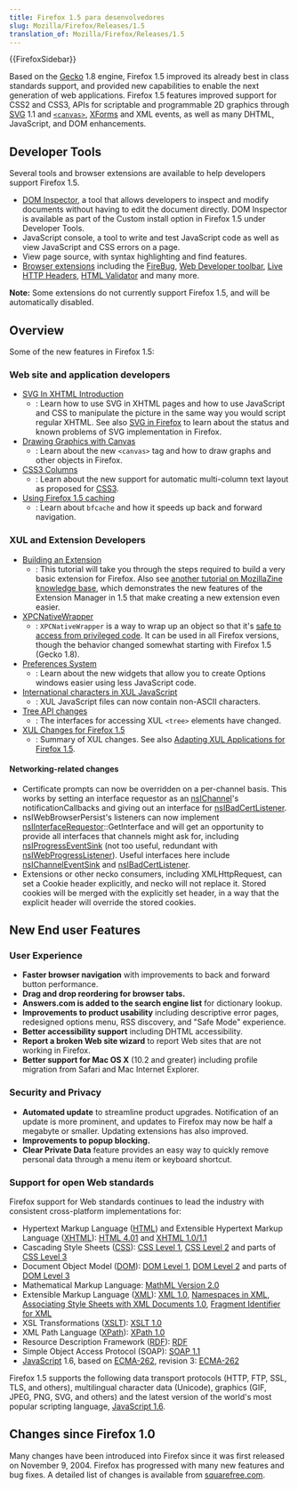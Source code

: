 ```yaml
---
title: Firefox 1.5 para desenvolvedores
slug: Mozilla/Firefox/Releases/1.5
translation_of: Mozilla/Firefox/Releases/1.5
---
```

{{FirefoxSidebar}}

Based on the [Gecko](/pt-BR/docs/Gecko) 1.8 engine, Firefox 1.5 improved its already best in class standards support, and provided new capabilities to enable the next generation of web applications. Firefox 1.5 features improved support for CSS2 and CSS3, APIs for scriptable and programmable 2D graphics through [SVG](/pt-BR/docs/SVG) 1.1 and [`<canvas>`](/pt-BR/docs/HTML/Canvas), [XForms](/pt-BR/docs/XForms) and XML events, as well as many DHTML, JavaScript, and DOM enhancements.

## Developer Tools

Several tools and browser extensions are available to help developers support Firefox 1.5.

- [DOM Inspector](/pt-BR/docs/DOM_Inspector), a tool that allows developers to inspect and modify documents without having to edit the document directly. DOM Inspector is available as part of the Custom install option in Firefox 1.5 under Developer Tools.
- JavaScript console, a tool to write and test JavaScript code as well as view JavaScript and CSS errors on a page.
- View page source, with syntax highlighting and find features.
- [Browser extensions](https://addons.mozilla.org/extensions/showlist.php?application=firefox&category=Developer%20Tools) including the [FireBug](https://www.joehewitt.com/software/firebug/), [Web Developer toolbar](</pt-BR/docs/Web_Developer_Extension_(external)> "en-US/docs/Web_Developer_Extension_(external)"), [Live HTTP Headers](</pt-BR/docs/Live_HTTP_Headers_(external)> "en-US/docs/Live_HTTP_Headers_(external)"), [HTML Validator](</pt-BR/docs/HTML_Validator_(external)> "en-US/docs/HTML_Validator_(external)") and many more.

**Note:** Some extensions do not currently support Firefox 1.5, and will be automatically disabled.

## Overview

Some of the new features in Firefox 1.5:

### Web site and application developers

- [SVG In XHTML Introduction](/pt-BR/docs/SVG_In_HTML_Introduction)
  - : Learn how to use SVG in XHTML pages and how to use JavaScript and CSS to manipulate the picture in the same way you would script regular XHTML. See also [SVG in Firefox](/pt-BR/docs/SVG_in_Firefox) to learn about the status and known problems of SVG implementation in Firefox.
- [Drawing Graphics with Canvas](/pt-BR/docs/HTML/Canvas/Drawing_Graphics_with_Canvas)
  - : Learn about the new `<canvas>` tag and how to draw graphs and other objects in Firefox.
- [CSS3 Columns](/pt-BR/docs/CSS/Using_CSS_multi-column_layouts)
  - : Learn about the new support for automatic multi-column text layout as proposed for [CSS3](/pt-BR/docs/CSS/CSS3).
- [Using Firefox 1.5 caching](/pt-BR/docs/Using_Firefox_1.5_caching)
  - : Learn about `bfcache` and how it speeds up back and forward navigation.

### XUL and Extension Developers

- [Building an Extension](/pt-BR/docs/Building_an_Extension)
  - : This tutorial will take you through the steps required to build a very basic extension for Firefox. Also see [another tutorial on MozillaZine knowledge base](https://kb.mozillazine.org/Getting_started_with_extension_development), which demonstrates the new features of the Extension Manager in 1.5 that make creating a new extension even easier.
- [XPCNativeWrapper](/pt-BR/docs/XPCNativeWrapper)
  - : `XPCNativeWrapper` is a way to wrap up an object so that it's [safe to access from privileged code](/pt-BR/docs/Safely_accessing_content_DOM_from_chrome). It can be used in all Firefox versions, though the behavior changed somewhat starting with Firefox 1.5 (Gecko 1.8).
- [Preferences System](/pt-BR/docs/Preferences_System)
  - : Learn about the new widgets that allow you to create Options windows easier using less JavaScript code.
- [International characters in XUL JavaScript](/pt-BR/docs/International_characters_in_XUL_JavaScript)
  - : XUL JavaScript files can now contain non-ASCII characters.
- [Tree API changes](/pt-BR/docs/Tree_Widget_Changes)
  - : The interfaces for accessing XUL `<tree>` elements have changed.
- [XUL Changes for Firefox 1.5](/pt-BR/docs/XUL_Changes_for_Firefox_1.5)
  - : Summary of XUL changes. See also [Adapting XUL Applications for Firefox 1.5](/pt-BR/docs/Adapting_XUL_Applications_for_Firefox_1.5).

#### Networking-related changes

- Certificate prompts can now be overridden on a per-channel basis. This works by setting an interface requestor as an [nsIChannel](/pt-BR/docs/nsIChannel)'s notificationCallbacks and giving out an interface for [nsIBadCertListener](/pt-BR/docs/NsIBadCertListener).
- nsIWebBrowserPersist's listeners can now implement [nsIInterfaceRequestor](/pt-BR/docs/XPCOM_Interface_Reference/nsIInterfaceRequestor)::GetInterface and will get an opportunity to provide all interfaces that channels might ask for, including [nsIProgressEventSink](/pt-BR/docs/NsIProgressEventSink) (not too useful, redundant with [nsIWebProgressListener](/pt-BR/docs/nsIWebProgressListener)). Useful interfaces here include [nsIChannelEventSink](/pt-BR/docs/NsIChannelEventSink) and [nsIBadCertListener](/pt-BR/docs/NsIBadCertListener).
- Extensions or other necko consumers, including XMLHttpRequest, can set a Cookie header explicitly, and necko will not replace it. Stored cookies will be merged with the explicitly set header, in a way that the explicit header will override the stored cookies.

## New End user Features

### User Experience

- **Faster browser navigation** with improvements to back and forward button performance.
- **Drag and drop reordering for browser tabs.**
- **Answers.com is added to the search engine list** for dictionary lookup.
- **Improvements to product usability** including descriptive error pages, redesigned options menu, RSS discovery, and "Safe Mode" experience.
- **Better accessibility support** including DHTML accessibility.
- **Report a broken Web site wizard** to report Web sites that are not working in Firefox.
- **Better support for Mac OS X** (10.2 and greater) including profile migration from Safari and Mac Internet Explorer.

### Security and Privacy

- **Automated update** to streamline product upgrades. Notification of an update is more prominent, and updates to Firefox may now be half a megabyte or smaller. Updating extensions has also improved.
- **Improvements to popup blocking.**
- **Clear Private Data** feature provides an easy way to quickly remove personal data through a menu item or keyboard shortcut.

### Support for open Web standards

Firefox support for Web standards continues to lead the industry with consistent cross-platform implementations for:

- Hypertext Markup Language ([HTML](/pt-BR/docs/HTML)) and Extensible Hypertext Markup Language ([XHTML](/pt-BR/docs/XHTML)): [HTML 4.01](https://www.w3.org/TR/html401/) and [XHTML 1.0/1.1](https://www.w3.org/TR/xhtml1/)
- Cascading Style Sheets ([CSS](/pt-BR/docs/CSS)): [CSS Level 1](https://www.w3.org/TR/REC-CSS1), [CSS Level 2](https://www.w3.org/TR/REC-CSS2) and parts of [CSS Level 3](https://www.w3.org/Style/CSS/current-work.html)
- Document Object Model ([DOM](/pt-BR/docs/DOM)): [DOM Level 1](https://www.w3.org/TR/2000/WD-DOM-Level-1-20000929/), [DOM Level 2](https://www.w3.org/DOM/DOMTR#dom2) and parts of [DOM Level 3](https://www.w3.org/DOM/DOMTR#dom3)
- Mathematical Markup Language: [MathML Version 2.0](https://www.w3.org/Math/)
- Extensible Markup Language ([XML](/pt-BR/docs/XML)): [XML 1.0](https://www.w3.org/TR/REC-xml), [Namespaces in XML](https://www.w3.org/TR/REC-xml-names/), [Associating Style Sheets with XML Documents 1.0](https://www.w3.org/TR/xml-stylesheet/), [Fragment Identifier for XML](https://lists.w3.org/Archives/Public/www-xml-linking-comments/2001AprJun/att-0074/01-NOTE-FIXptr-20010425.htm)
- XSL Transformations ([XSLT](/pt-BR/docs/XSLT)): [XSLT 1.0](https://www.w3.org/TR/xslt)
- XML Path Language ([XPath](/pt-BR/docs/XPath)): [XPath 1.0](https://www.w3.org/TR/xpath)
- Resource Description Framework ([RDF](/pt-BR/docs/RDF)): [RDF](https://www.w3.org/RDF/)
- Simple Object Access Protocol (SOAP): [SOAP 1.1](https://www.w3.org/TR/SOAP/)
- [JavaScript](/pt-BR/docs/JavaScript) 1.6, based on [ECMA-262](/pt-BR/docs/ECMAScript), revision 3: [ECMA-262](https://www.ecma-international.org/publications/standards/Ecma-262.htm)

Firefox 1.5 supports the following data transport protocols (HTTP, FTP, SSL, TLS, and others), multilingual character data (Unicode), graphics (GIF, JPEG, PNG, SVG, and others) and the latest version of the world's most popular scripting language, [JavaScript 1.6](/pt-BR/docs/New_in_JavaScript_1.6).

## Changes since Firefox 1.0

Many changes have been introduced into Firefox since it was first released on November 9, 2004. Firefox has progressed with many new features and bug fixes. A detailed list of changes is available from [squarefree.com](https://www.squarefree.com/burningedge/releases/1.5-comprehensive.html).
